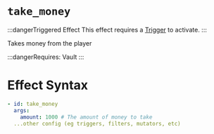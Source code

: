 # `take_money`
:::dangerTriggered Effect
This effect requires a [Trigger](https://plugins.auxilor.io/effects/all-triggers) to activate.
:::

Takes money from the player

:::dangerRequires:
Vault
:::

# Effect Syntax
```yaml
- id: take_money
  args:
    amount: 1000 # The amount of money to take
  ...other config (eg triggers, filters, mutators, etc)
```
